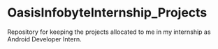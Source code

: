 # OasisInfobyteInternship_Projects
Repository for keeping the projects allocated to me in my internship as Android Developer Intern. 
